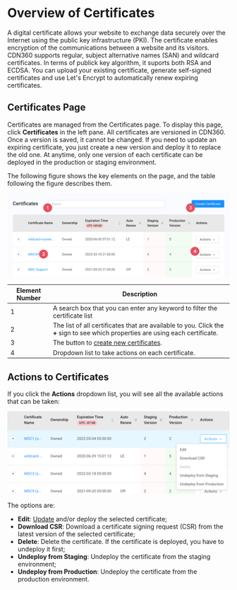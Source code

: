 # Overview of Certificates

A digital certificate allows your website to exchange data securely over the Internet using the public key infrastructure (PKI). The certificate enables encryption of the communications between a website and its visitors. CDN360 supports regular, subject alternative names (SAN) and wildcard certificates. In terms of publick key algorithm, it suports both RSA and ECDSA. You can upload your existing certificate, generate self-signed certificates and use Let's Encrypt to automatically renew expiring certificates.

## Certificates Page 

Certificates are managed from the Certificates page. To display this page, click **Certificates** in the left pane. All certificates are versioned in CDN360. Once a version is saved, it cannot be changed. If you need to update an expiring certificate, you just create a new version and deploy it to replace the old one. At anytime, only one version of each certificate can be deployed in the production or staging environment. 

The following figure shows the key elements on the page, and the table following the figure describes them.

<p align="center"><img src="/docs/resources/images/Certificates Page.png" alt="Certificate List" width="700"></p>

| **Element Number**|**Description**|
|-|-|
|1|A search box that you can enter any keyword to filter the certificate list|
|2|The list of all certificates that are available to you. Click the **+** sign to see which properties are using each certificate.|
|3|The button to [create new certificates](</docs/portal/certificates/creating-certificates.md>).|
|4|Dropdown list to take actions on each certificate.|

## Actions to Certificates
If you click the **Actions** dropdown list, you will see all the available actions that can be taken:
<p align="center"><img src="/docs/resources/images/CertificateActions.png" alt="Certificate Actions" width="700"></p>
The options are:

- **Edit**: [Update](</docs/portal/certificates/updating-certificates.md>) and/or deploy the selected certificate;
- **Download CSR**: Download a certificate signing request (CSR) from the latest version of the selected certificate;
- **Delete**: Delete the certificate. If the certificate is deployed, you have to undeploy it first;
- **Undeploy from Staging**: Undeploy the certificate from the staging environment;
- **Undeploy from Production**: Undeploy the certificate from the production environment.
